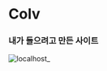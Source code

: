 # Colv

### 내가 들으려고 만든 사이트

![localhost_](https://user-images.githubusercontent.com/92253365/156083036-309542ea-5565-464f-b4f7-f166e990a7d5.png)
